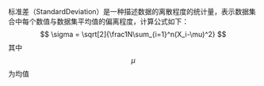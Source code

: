 标准差（StandardDeviation）是一种描述数据的离散程度的统计量，表示数据集合中每个数值与数据集平均值的偏离程度，计算公式如下：
$$
\sigma = \sqrt[2]{\frac1N\sum_{i=1}^n(X_i-\mu)^2}
$$
 其中$$\mu$$
 为均值